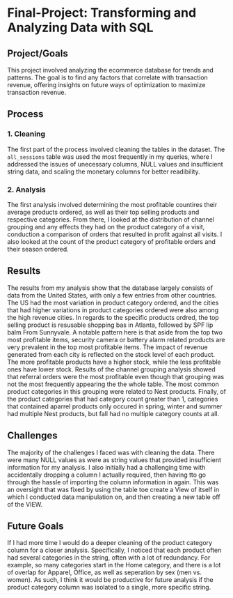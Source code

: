 # Final-Project: Transforming and Analyzing Data with SQL

## Project/Goals
This project involved analyzing the ecommerce database for trends and patterns. The goal is to find any factors that correlate with transaction revenue, offering insights on future ways of optimization to maximize transaction revenue. 

## Process
### 1. Cleaning 
The first part of the process involved cleaning the tables in the dataset. The `all_sessions` table was used the most frequently in my queries, where I addressed the issues of unecessary columns, NULL values and insufficient string data, and scaling the monetary columns for better readibility.

### 2. Analysis 
The first analysis involved determining the most profitable countires their average products ordered, as well as their top selling products and respective categories. From there, I looked at the distribution of channel grouping and any effects they had on the product category of a visit, conduction a comparison of orders that resulted in profit against all visits. I also looked at the count of the product category of profitable orders and their season ordered. 

## Results
The results from my analysis show that the database largely consists of data from the United States, with only a few entries from other countries. The US had the most variation in product category ordered, and the cities that had higher variations in product categories ordered were also among the high revenue cities. In regards to the specific products ordred, the top selling product is resusable shopping bas in Atlanta, followed by SPF lip balm From Sunnyvale. A notable pattern here is that aside from the top two most profitable items, security camera or battery alarm related products are very prevalent in the top most profitable items. The impact of revenue generated from each city is reflected on the stock level of each product. The more profitable products have a higher stock, while the less profitable ones have lower stock. Results of the channel grouping analysis showed that referral orders were the most profitable even though that grouping was not the most frequently appearing the the whole table. The most common product categories in this grouping were related to Nest products. Finally, of the product categories that had category count greater than 1, categories that contained aparrel products only occured in spring, winter and summer had multiple Nest products, but fall had no multiple category counts at all. 
## Challenges 
The majority of the challenges I faced was with cleaning the data. There were many NULL values as were as string values that provided insufficient information for my analysis. I also initially had a challenging time with accidentally dropping a column I actually required, then having tto go through the hassle of importing the column information in again. This was an oversight that was fixed by using the table toe create a View of itself in which I conducted data manipulation on, and then creating a new table off of the VIEW. 

## Future Goals
If I had more time I would do a deeper cleaning of the product category column for a closer analysis. Specifically, I noticed that each product often had several categories in the string, often with a lot of redundancy. For example, so many categories start in the Home category, and there is a lot of overlap for Apparel, Office, as well as seperation by sex (men vs. women). As such, I think it would be productive for future analysis if the product category column was isolated to a single, more specific string.

